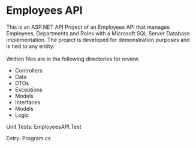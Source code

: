 # Employees API

This is an ASP.NET API Project of an Employees API that manages Employees, Departments and Roles with a Microsoft SQL Server Database implementation. The project is developed for demonstration purposes and is tied to any entity.
<br><br>
Written files are in the following directories for review.
<br>
- Controllers
- Data
- DTOs
- Exceptions
- Models
- Interfaces
- Models
- Logic

Unit Tests: EmployeesAPI.Test

Entry: Program.cs
